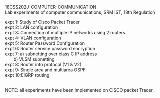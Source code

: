 18CSS202J-COMPUTER-COMMUNICATION <br>
Lab experiments of computer communications, SRM IST, 18th Regulation <br>

expt 1: Study of Cisco Packet Tracer <br>
expt 2: LAN configuration <br>
expt 3: Connection of multiple IP networks using 2 routers <br>
expt 4: VLAN configuration <br>
expt 5: Router Password Configuration <br>
expt 6: Router service password encryption <br>
expt 7: a) subnetting over class C IP address <br>&nbsp;&nbsp;&nbsp;&nbsp;&nbsp;&nbsp;
        b) VLSM subnetting <br>
expt 8: Router info protocol (V1 & V2) <br>
expt 9: Single area and multiarea OSPF <br>
expt 10:EIGRP routing <br><br>

NOTE: all experiments have been implemented on CISCO packet Tracer.
